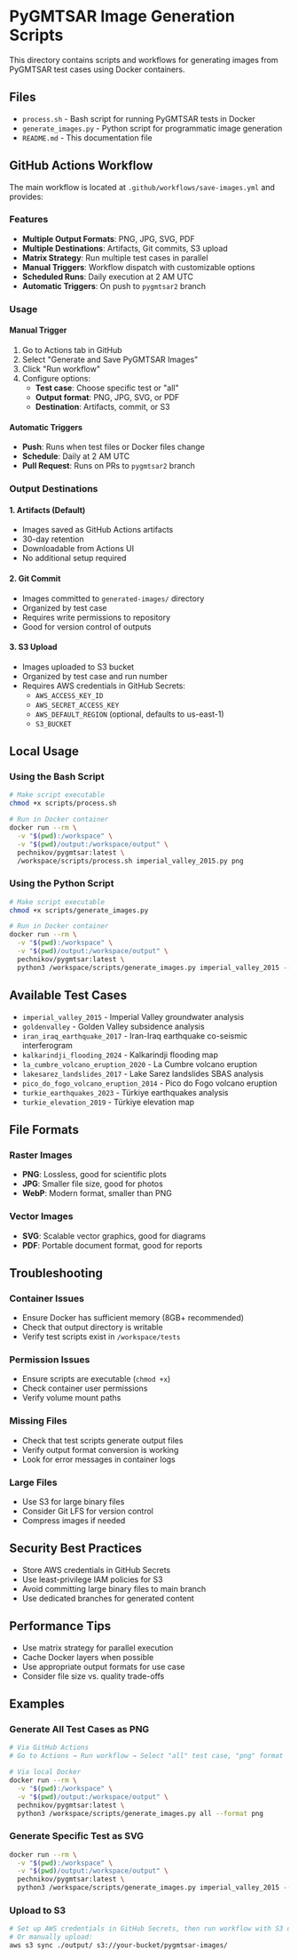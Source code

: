 # PyGMTSAR Image Generation Scripts

This directory contains scripts and workflows for generating images from PyGMTSAR test cases using Docker containers.

## Files

- `process.sh` - Bash script for running PyGMTSAR tests in Docker
- `generate_images.py` - Python script for programmatic image generation
- `README.md` - This documentation file

## GitHub Actions Workflow

The main workflow is located at `.github/workflows/save-images.yml` and provides:

### Features

- **Multiple Output Formats**: PNG, JPG, SVG, PDF
- **Multiple Destinations**: Artifacts, Git commits, S3 upload
- **Matrix Strategy**: Run multiple test cases in parallel
- **Manual Triggers**: Workflow dispatch with customizable options
- **Scheduled Runs**: Daily execution at 2 AM UTC
- **Automatic Triggers**: On push to `pygmtsar2` branch

### Usage

#### Manual Trigger

1. Go to Actions tab in GitHub
2. Select "Generate and Save PyGMTSAR Images"
3. Click "Run workflow"
4. Configure options:
   - **Test case**: Choose specific test or "all"
   - **Output format**: PNG, JPG, SVG, or PDF
   - **Destination**: Artifacts, commit, or S3

#### Automatic Triggers

- **Push**: Runs when test files or Docker files change
- **Schedule**: Daily at 2 AM UTC
- **Pull Request**: Runs on PRs to `pygmtsar2` branch

### Output Destinations

#### 1. Artifacts (Default)
- Images saved as GitHub Actions artifacts
- 30-day retention
- Downloadable from Actions UI
- No additional setup required

#### 2. Git Commit
- Images committed to `generated-images/` directory
- Organized by test case
- Requires write permissions to repository
- Good for version control of outputs

#### 3. S3 Upload
- Images uploaded to S3 bucket
- Organized by test case and run number
- Requires AWS credentials in GitHub Secrets:
  - `AWS_ACCESS_KEY_ID`
  - `AWS_SECRET_ACCESS_KEY`
  - `AWS_DEFAULT_REGION` (optional, defaults to us-east-1)
  - `S3_BUCKET`

## Local Usage

### Using the Bash Script

```bash
# Make script executable
chmod +x scripts/process.sh

# Run in Docker container
docker run --rm \
  -v "$(pwd):/workspace" \
  -v "$(pwd)/output:/workspace/output" \
  pechnikov/pygmtsar:latest \
  /workspace/scripts/process.sh imperial_valley_2015.py png
```

### Using the Python Script

```bash
# Make script executable
chmod +x scripts/generate_images.py

# Run in Docker container
docker run --rm \
  -v "$(pwd):/workspace" \
  -v "$(pwd)/output:/workspace/output" \
  pechnikov/pygmtsar:latest \
  python3 /workspace/scripts/generate_images.py imperial_valley_2015 --format png
```

## Available Test Cases

- `imperial_valley_2015` - Imperial Valley groundwater analysis
- `goldenvalley` - Golden Valley subsidence analysis
- `iran_iraq_earthquake_2017` - Iran-Iraq earthquake co-seismic interferogram
- `kalkarindji_flooding_2024` - Kalkarindji flooding map
- `la_cumbre_volcano_eruption_2020` - La Cumbre volcano eruption
- `lakesarez_landslides_2017` - Lake Sarez landslides SBAS analysis
- `pico_do_fogo_volcano_eruption_2014` - Pico do Fogo volcano eruption
- `turkie_earthquakes_2023` - Türkiye earthquakes analysis
- `turkie_elevation_2019` - Türkiye elevation map

## File Formats

### Raster Images
- **PNG**: Lossless, good for scientific plots
- **JPG**: Smaller file size, good for photos
- **WebP**: Modern format, smaller than PNG

### Vector Images
- **SVG**: Scalable vector graphics, good for diagrams
- **PDF**: Portable document format, good for reports

## Troubleshooting

### Container Issues
- Ensure Docker has sufficient memory (8GB+ recommended)
- Check that output directory is writable
- Verify test scripts exist in `/workspace/tests`

### Permission Issues
- Ensure scripts are executable (`chmod +x`)
- Check container user permissions
- Verify volume mount paths

### Missing Files
- Check that test scripts generate output files
- Verify output format conversion is working
- Look for error messages in container logs

### Large Files
- Use S3 for large binary files
- Consider Git LFS for version control
- Compress images if needed

## Security Best Practices

- Store AWS credentials in GitHub Secrets
- Use least-privilege IAM policies for S3
- Avoid committing large binary files to main branch
- Use dedicated branches for generated content

## Performance Tips

- Use matrix strategy for parallel execution
- Cache Docker layers when possible
- Use appropriate output formats for use case
- Consider file size vs. quality trade-offs

## Examples

### Generate All Test Cases as PNG
```bash
# Via GitHub Actions
# Go to Actions → Run workflow → Select "all" test case, "png" format

# Via local Docker
docker run --rm \
  -v "$(pwd):/workspace" \
  -v "$(pwd)/output:/workspace/output" \
  pechnikov/pygmtsar:latest \
  python3 /workspace/scripts/generate_images.py all --format png
```

### Generate Specific Test as SVG
```bash
docker run --rm \
  -v "$(pwd):/workspace" \
  -v "$(pwd)/output:/workspace/output" \
  pechnikov/pygmtsar:latest \
  python3 /workspace/scripts/generate_images.py imperial_valley_2015 --format svg
```

### Upload to S3
```bash
# Set up AWS credentials in GitHub Secrets, then run workflow with S3 destination
# Or manually upload:
aws s3 sync ./output/ s3://your-bucket/pygmtsar-images/
```

